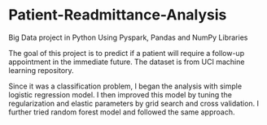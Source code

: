 # Patient-Readmittance-Analysis
Big Data project in Python Using Pyspark, Pandas and NumPy Libraries

The goal of this project is to predict if a patient will require a follow-up appointment in the immediate future.
The dataset is from UCI machine learning repository.

Since it was a classification problem, I began the analysis with simple logistic regression model.
I then improved this model by tuning the regularization and elastic parameters by grid search and cross validation.
I further tried random forest model and followed the same approach.
